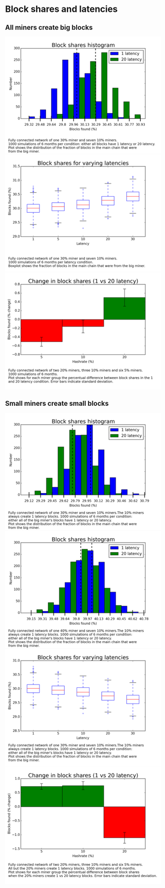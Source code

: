 Block shares and latencies
===

All miners create big blocks
---
![](https://raw.githubusercontent.com/jonasnick/bitcoin_miningsim/master/analysis/plots/histogram.png)
![](https://raw.githubusercontent.com/jonasnick/bitcoin_miningsim/master/analysis/plots/varying_latencies.png)
![](https://raw.githubusercontent.com/jonasnick/bitcoin_miningsim/master/analysis/plots/realistic_hashrates.png)

Small miners create small blocks
---
![](https://raw.githubusercontent.com/jonasnick/bitcoin_miningsim/master/analysis/plots/histogram_small.png)
![](https://raw.githubusercontent.com/jonasnick/bitcoin_miningsim/master/analysis/plots/histogram_small_40.png)
![](https://raw.githubusercontent.com/jonasnick/bitcoin_miningsim/master/analysis/plots/varying_latencies_small.png)
![](https://raw.githubusercontent.com/jonasnick/bitcoin_miningsim/master/analysis/plots/realistic_hashrates_small.png)



